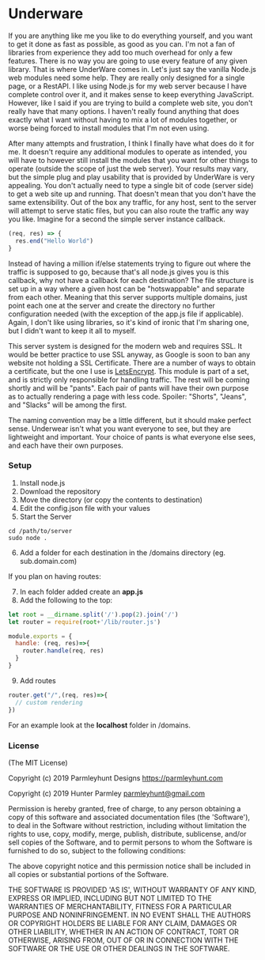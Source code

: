 # Underware
If you are anything like me you like to do everything yourself, and you want to get it done as fast as possible, as good as you can. I'm not a fan of libraries from experience they add too much overhead for only a few features. There is no way you are going to use every feature of any given library. That is where UnderWare comes in. Let's just say the vanilla Node.js web modules need some help. They are really only designed for a single page, or a RestAPI. I like using Node.js for my web server because I have complete control over it, and it makes sense to keep everything JavaScript. However, like I said if you are trying to build a complete web site, you don't really have that many options. I haven't really found anything that does exactly what I want without having to mix a lot of modules together, or worse being forced to install modules that I'm not even using.

After many attempts and frustration, I think I finally have what does do it for me. It doesn't require any additional modules to operate as intended, you will have to however still install the modules that you want for other things to operate (outside the scope of just the web server). Your results may vary, but the simple plug and play usability that is provided by UnderWare is very appealing. You don't actually need to type a single bit of code (server side) to get a web site up and running. That doesn't mean that you don't have the same extensibility. Out of the box any traffic, for any host, sent to the server will attempt to serve static files, but you can also route the traffic any way you like. Imagine for a second the simple server instance callback.

```JavaScript
(req, res) => {
  res.end("Hello World")
}
```

Instead of having a million if/else statements trying to figure out where the traffic is supposed to go, because that's all node.js gives you is this callback, why not have a callback for each destination? The file structure is set up in a way where a given host can be "hotswappable" and separate from each other. Meaning that this server supports multiple domains, just point each one at the server and create the directory no further configuration needed (with the exception of the app.js file if applicable). Again, I don't like using libraries, so it's kind of ironic that I'm sharing one, but I didn't want to keep it all to myself.

This server system is designed for the modern web and requires SSL. It would be better practice to use SSL anyway, as Google is soon to ban any website not holding a SSL Certificate. There are a number of ways to obtain a certificate, but the one I use is [LetsEncrypt](https://letsencrypt.org). This module is part of a set, and is strictly only responsible for handling traffic. The rest will be coming shortly and will be "pants". Each pair of pants will have their own purpose as to actually rendering a page with less code. Spoiler: "Shorts", "Jeans", and "Slacks" will be among the first.

The naming convention may be a little different, but it should make perfect sense. Underwear isn't what you want everyone to see, but they are lightweight and important. Your choice of pants is what everyone else sees, and each have their own purposes.

### Setup

1. Install node.js
2. Download the repository
3. Move the directory (or copy the contents to destination)
4. Edit the config.json file with your values
5. Start the Server
```
cd /path/to/server
sudo node .
```
6. Add a folder for each destination in the /domains directory (eg. sub.domain.com)

If you plan on having routes:

7. In each folder added create an **app.js**
8. Add the following to the top:
```JavaScript
let root = __dirname.split('/').pop(2).join('/')
let router = require(root+'/lib/router.js')

module.exports = {
  handle: (req, res)=>{
    router.handle(req, res)
  }
}
```
9. Add routes
```JavaScript
router.get("/",(req, res)=>{
  // custom rendering
})
```

For an example look at the **localhost** folder in /domains.

### License

(The MIT License)

Copyright (c) 2019 Parmleyhunt Designs https://parmleyhunt.com

Copyright (c) 2019 Hunter Parmley parmleyhunt@gmail.com

Permission is hereby granted, free of charge, to any person obtaining a copy of this software and associated documentation files (the 'Software'), to deal in the Software without restriction, including without limitation the rights to use, copy, modify, merge, publish, distribute, sublicense, and/or sell copies of the Software, and to permit persons to whom the Software is furnished to do so, subject to the following conditions:

The above copyright notice and this permission notice shall be included in all copies or substantial portions of the Software.

THE SOFTWARE IS PROVIDED 'AS IS', WITHOUT WARRANTY OF ANY KIND, EXPRESS OR IMPLIED, INCLUDING BUT NOT LIMITED TO THE WARRANTIES OF MERCHANTABILITY, FITNESS FOR A PARTICULAR PURPOSE AND NONINFRINGEMENT. IN NO EVENT SHALL THE AUTHORS OR COPYRIGHT HOLDERS BE LIABLE FOR ANY CLAIM, DAMAGES OR OTHER LIABILITY, WHETHER IN AN ACTION OF CONTRACT, TORT OR OTHERWISE, ARISING FROM, OUT OF OR IN CONNECTION WITH THE SOFTWARE OR THE USE OR OTHER DEALINGS IN THE SOFTWARE.
